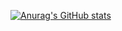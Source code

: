 [![Anurag's GitHub stats](https://github-readme-stats.vercel.app/api?username=Attractivehaha&hide=issues,prs,stars,contribs&count_private=true&show_icons=true&theme=radical)](https://github.com/Attractivehaha/github-readme-stats)
